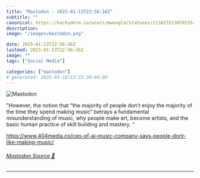 ```yaml
---
title: "Mastodon - 2025-01-13T22:56:16Z"
subtitle: ""
canonical: https://hachyderm.io/users/mweagle/statuses/113823513078535407
description:
image: "/images/mastodon.png"

date: 2025-01-13T22:56:16Z
lastmod: 2025-01-13T22:56:16Z
image: ""
tags: ["Social Media"]

categories: ["mastodon"]
# generated: 2025-03-16T12:33:30-04:00
---
```

![Mastodon](/images/mastodon.png)

<p>&quot;However, the notion that “the majority of people don’t enjoy the majority of the time they spend making music” betrays a fundamental misunderstanding of music, why people make art, become artists, and the basic human practice of skill building and mastery. “</p><p><a href="https://www.404media.co/ceo-of-ai-music-company-says-people-dont-like-making-music/" target="_blank" rel="nofollow noopener noreferrer" translate="no"><span class="invisible">https://www.</span><span class="ellipsis">404media.co/ceo-of-ai-music-co</span><span class="invisible">mpany-says-people-dont-like-making-music/</span></a></p>


###### [Mastodon Source 🐘](https://hachyderm.io/@mweagle/113823513078535407)

___
